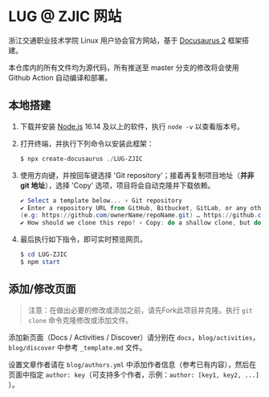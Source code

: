 # LUG @ ZJIC 网站

浙江交通职业技术学院 Linux 用户协会官方网站，基于 [Docusaurus 2](https://docusaurus.io/) 框架搭建。

本仓库内的所有文件均为源代码，所有推送至 master 分支的修改将会使用 Github Action 自动编译和部署。

## 本地搭建

1. 下载并安装 [Node.js](https://nodejs.org/en/download/) 16.14 及以上的软件，执行 `node -v` 以查看版本号。

2. 打开终端，并执行下列命令以安装此框架：

    ```powershell
    $ npx create-docusaurus ./LUG-ZJIC
    ```

3. 使用方向键，并按回车键选择 'Git repository'；接着再复制项目地址（**并非 git 地址**），选择 'Copy' 选项，项目将会自动克隆并下载依赖。

    ```powershell
    ✔ Select a template below... › Git repository
    ✔ Enter a repository URL from GitHub, Bitbucket, GitLab, or any other public repo.
    (e.g: https://github.com/ownerName/repoName.git) … https://github.com/KateL2002/LUG-Website
    ✔ How should we clone this repo? › Copy: do a shallow clone, but do not create a git repo
    ```

4. 最后执行如下指令，即可实时预览网页。

    ```powershell
    $ cd LUG-ZJIC
    $ npm start
    ```
    
## 添加/修改页面

> 注意：在做出必要的修改或添加之前，请先Fork此项目并克隆。执行 `git clone` 命令克隆修改或添加文件。

添加新页面（Docs / Activities / Discover）请分别在 `docs`，`blog/activities`，`blog/discover` 中参考 `_template.md` 文件。

设置文章作者请在 `blog/authors.yml` 中添加作者信息（参考已有内容），然后在页面中指定 `author: key`（可支持多个作者，示例：`author: [key1, key2, ...]` ）。
